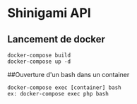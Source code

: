 # Shinigami API

## Lancement de docker
```
docker-compose build
docker-compose up -d
```

##Ouverture d'un bash dans un container
```
docker-compose exec [container] bash
ex: docker-compose exec php bash
```
